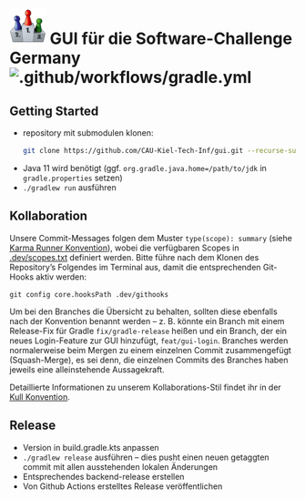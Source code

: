 # <a target="_blank" rel="noopener noreferrer" href="https://www.software-challenge.de"><img width="64" src="https://raw.githubusercontent.com/CAU-Kiel-Tech-Inf/socha-gui/master/assets/build-resources/icon.png" alt="Software-Challenge Germany logo"></a> GUI für die Software-Challenge Germany ![.github/workflows/gradle.yml](https://github.com/CAU-Kiel-Tech-Inf/gui/workflows/.github/workflows/gradle.yml/badge.svg)

## Getting Started
- repository mit submodulen klonen:
  ```sh
  git clone https://github.com/CAU-Kiel-Tech-Inf/gui.git --recurse-submodules --shallow-submodules
  ```
- Java 11 wird benötigt (ggf. `org.gradle.java.home=/path/to/jdk` in `gradle.properties` setzen)
- `./gradlew run` ausführen

## Kollaboration

Unsere Commit-Messages folgen dem Muster `type(scope): summary` (siehe [Karma Runner Konvention](http://karma-runner.github.io/latest/dev/git-commit-msg.html)), wobei die verfügbaren Scopes in [.dev/scopes.txt](.dev/scopes.txt) definiert werden. Bitte führe nach dem Klonen des Repository’s Folgendes im Terminal aus, damit die entsprechenden Git-Hooks aktiv werden:

    git config core.hooksPath .dev/githooks

Um bei den Branches die Übersicht zu behalten, sollten diese ebenfalls nach der Konvention benannt werden – z. B. könnte ein Branch mit einem Release-Fix für Gradle `fix/gradle-release` heißen und ein Branch, der ein neues Login-Feature zur GUI hinzufügt, `feat/gui-login`.
Branches werden normalerweise beim Mergen zu einem einzelnen Commit zusammengefügt (Squash-Merge), es sei denn, die einzelnen Commits des Branches haben jeweils eine alleinstehende Aussagekraft.

Detaillierte Informationen zu unserem Kollaborations-Stil findet ihr in der [Kull Konvention](https://xerus2000.github.io/kull).

## Release

- Version in build.gradle.kts anpassen
- `./gradlew release` ausführen – dies pusht einen neuen getaggten commit mit allen ausstehenden lokalen Änderungen
- Entsprechendes backend-release erstellen
- Von Github Actions erstelltes Release veröffentlichen
